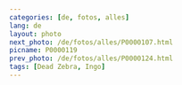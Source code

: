 ```yaml
---
categories: [de, fotos, alles]
lang: de
layout: photo
next_photo: /de/fotos/alles/P0000107.html
picname: P0000119
prev_photo: /de/fotos/alles/P0000124.html
tags: [Dead Zebra, Ingo]
---
```

